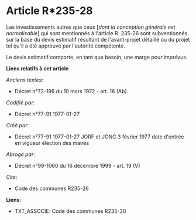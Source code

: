 # Article R*235-28

Les investissements autres que ceux [*dont la conception générale est normalisable*] qui sont mentionnés à l'article R.
235-26 sont subventionnés sur la base du devis estimatif résultant de l'avant-projet détaillé ou du projet tel qu'il a été
approuvé par l'autorité compétente. 

Le devis estimatif comporte, en tant que besoin, une marge pour imprévus.

**Liens relatifs à cet article**

_Anciens textes_:

  - Décret n°72-196 du 10 mars 1972 - art. 16 (Ab)

_Codifié par_:

  - Décret n°77-91 1977-01-27

_Créé par_:

  - Décret n°77-91 1977-01-27 JORF et JONC 3 février 1977 date d'entrée en vigueur élection des maires

_Abrogé par_:

  - Décret n°99-1060 du 16 décembre 1999 - art. 19 (V)

_Cite_:

  - Code des communes R235-26

**Liens**:

  - TXT_ASSOCIE: Code des communes R235-30
